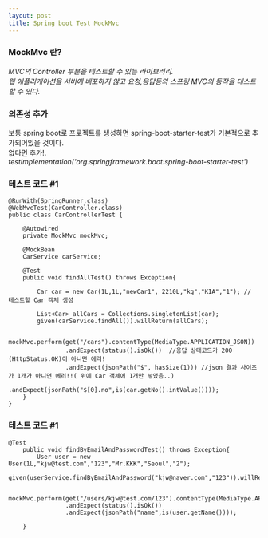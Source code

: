 ```yaml
---
layout: post
title: Spring boot Test MockMvc 
---
```


### MockMvc 란?  
*MVC의 Controller 부분을 테스트할 수 있는 라이브러리.*  
*웹 애플리케이션을 서버에 배포하지 않고 요청,응답등의 스프링 MVC의 동작을 테스트할 수 있다.*  

### 의존성 추가  
보통 spring boot로 프로젝트를 생성하면 spring-boot-starter-test가 기본적으로 추가되어있을 것이다.  
없다면 추가!.  
*testImplementation('org.springframework.boot:spring-boot-starter-test')*  

### 테스트 코드 #1 

~~~   
@RunWith(SpringRunner.class)
@WebMvcTest(CarController.class)
public class CarControllerTest {

    @Autowired
    private MockMvc mockMvc;

    @MockBean
    CarService carService;

    @Test
    public void findAllTest() throws Exception{

        Car car = new Car(1L,1L,"newCar1", 2210L,"kg","KIA","1"); // 테스트할 Car 객체 생성

        List<Car> allCars = Collections.singletonList(car);
        given(carService.findAll()).willReturn(allCars);

        mockMvc.perform(get("/cars").contentType(MediaType.APPLICATION_JSON))
                .andExpect(status().isOk())  //응답 상태코드가 200 (HttpStatus.OK)이 아니면 에러!
                .andExpect(jsonPath("$", hasSize(1))) //json 결과 사이즈가 1개가 아니면 에러!!( 위에 Car 객체에 1개만 넣었음..)
                .andExpect(jsonPath("$[0].no",is(car.getNo().intValue())));
    }
}
~~~   

### 테스트 코드 #1 

~~~   
@Test
    public void findByEmailAndPasswordTest() throws Exception{
        User user = new User(1L,"kjw@test.com","123","Mr.KKK","Seoul","2");
        given(userService.findByEmailAndPassword("kjw@naver.com","123")).willReturn(user);

        mockMvc.perform(get("/users/kjw@test.com/123").contentType(MediaType.APPLICATION_JSON))
                .andExpect(status().isOk())
                .andExpect(jsonPath("name",is(user.getName())));

    }

~~~  
